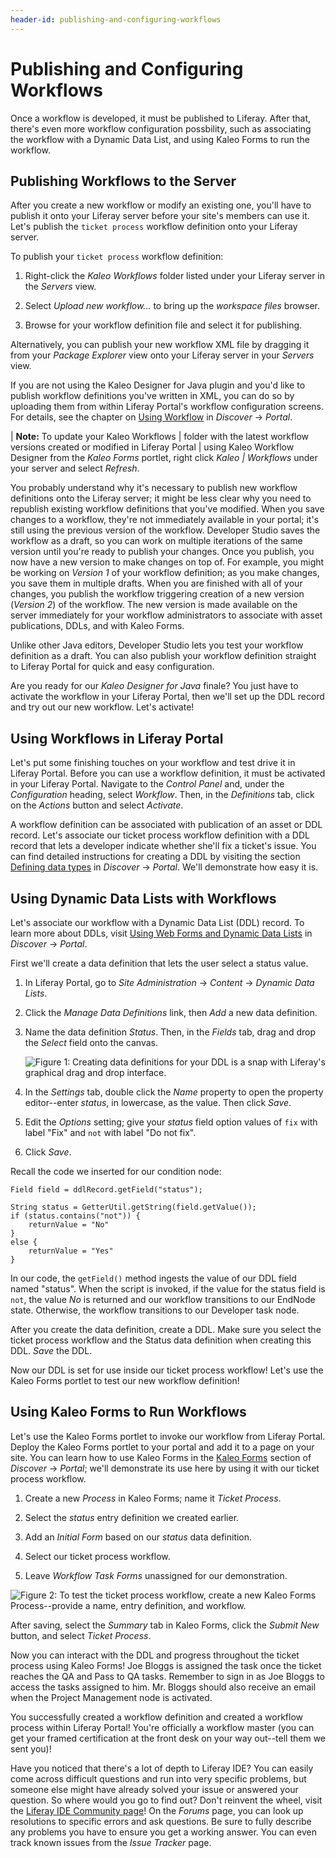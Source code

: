 ```yaml
---
header-id: publishing-and-configuring-workflows
---
```


# Publishing and Configuring Workflows

Once a workflow is developed, it must be published to Liferay. After that,
there's even more workflow configuration possbility, such as associating the
workflow with a Dynamic Data List, and using Kaleo Forms to run the workflow.

## Publishing Workflows to the Server

After you create a new workflow or modify an existing one, you'll have to
publish it onto your Liferay server before your site's members can use it. Let's
publish the `ticket process` workflow definition onto your Liferay server. 

To publish your `ticket process` workflow definition: 

1.  Right-click the *Kaleo Workflows* folder listed under your Liferay server in
    the *Servers* view. 

2.  Select *Upload new workflow...* to bring up the *workspace files* browser. 

3.  Browse for your workflow definition file and select it for publishing. 

Alternatively, you can publish your new workflow XML file by dragging it from
your *Package Explorer* view onto your Liferay server in your *Servers* view. 

If you are not using the Kaleo Designer for Java plugin and you'd like to
publish workflow definitions you've written in XML, you can do so by uploading
them from within Liferay Portal's workflow configuration screens. For details,
see the chapter on [Using Workflow](/docs/6-2/user/-/knowledge_base/u/using-workflow) 
in *Discover* &rarr; *Portal*.

| **Note:** To update your Kaleo Workflows
| folder with the latest workflow versions created or modified in Liferay Portal
| using Kaleo Workflow Designer from the *Kaleo Forms* portlet, right click *Kaleo
| Workflows* under your server and select *Refresh*.

You probably understand why it's necessary to publish new workflow definitions
onto the Liferay server; it might be less clear why you need to republish
existing workflow definitions that you've modified. When you save changes to a
workflow, they're not immediately available in your portal; it's still using the
previous version of the workflow. Developer Studio saves the workflow as a
draft, so you can work on multiple iterations of the same version until you're
ready to publish your changes. Once you publish, you now have a new version to
make changes on top of. For example, you might be working on *Version 1* of your
workflow definition; as you make changes, you save them in multiple drafts. When
you are finished with all of your changes, you publish the workflow triggering
creation of a new version (*Version 2*) of the workflow. The new version is made
available on the server immediately for your workflow administrators to
associate with asset publications, DDLs, and with Kaleo Forms. 

Unlike other Java editors, Developer Studio lets you test your workflow
definition as a draft. You can also publish your workflow definition straight to
Liferay Portal for quick and easy configuration. 

Are you ready for our *Kaleo Designer for Java* finale? You just have to
activate the workflow in your Liferay Portal, then we'll set up the DDL record
and try out our new workflow. Let's activate! 

## Using Workflows in Liferay Portal

Let's put some finishing touches on your workflow and test drive it in Liferay
Portal. Before you can use a workflow definition, it must be activated in your
Liferay Portal. Navigate to the *Control Panel* and, under the *Configuration*
heading, select *Workflow*. Then, in the *Definitions* tab, click on the
*Actions* button and select *Activate*.

A workflow definition can be associated with publication of an asset or DDL
record. Let's associate our ticket process workflow definition with a DDL record
that lets a developer indicate whether she'll fix a ticket's issue. You can find
detailed instructions for creating a DDL by visiting the section [Defining data types](/docs/6-2/user/-/knowledge_base/u/building-a-list-platform-in-liferay-and-defining-data-)
in *Discover* &rarr; *Portal*. We'll demonstrate how easy it is.

## Using Dynamic Data Lists with Workflows

Let's associate our workflow with a Dynamic Data List (DDL) record. To learn
more about DDLs, visit [Using Web Forms and Dynamic Data Lists](/docs/6-2/user/-/knowledge_base/u/using-web-forms-and-dynamic-data-lists)
in *Discover* &rarr; *Portal*.

First we'll create a data definition that lets the user select a status value. 

1. In Liferay Portal, go to *Site Administration* &rarr; *Content* &rarr;
   *Dynamic Data Lists*.

2. Click the *Manage Data Definitions* link, then *Add* a new data definition.

3. Name the data definition *Status*. Then, in the *Fields* tab, drag and drop
   the *Select* field onto the canvas.

    ![Figure 1: Creating data definitions for your DDL is a snap with Liferay's graphical drag and drop interface.](../../images/kaleo-35.png)

4. In the *Settings* tab, double click the *Name* property to open the property
   editor--enter *status*, in lowercase, as the value. Then click *Save*.

5. Edit the *Options* setting; give your *status* field option values of `fix`
   with label "Fix" and `not` with label "Do not fix". 

6. Click *Save*. 

Recall the code we inserted for our condition node:

    Field field = ddlRecord.getField("status");

    String status = GetterUtil.getString(field.getValue());
    if (status.contains("not")) {
        returnValue = "No"
    }
    else {
        returnValue = "Yes"
    }

In our code, the `getField()` method ingests the value of our DDL field named
"status". When the script is invoked, if the value for the status field is
`not`, the value *No* is returned and our workflow transitions to our EndNode
state. Otherwise, the workflow transitions to our Developer task node. 

After you create the data definition, create a DDL. Make sure you select the 
ticket process workflow and the Status data definition when creating this DDL. 
*Save* the DDL. 

Now our DDL is set for use inside our ticket process workflow! Let's use the
Kaleo Forms portlet to test our new workflow definition! 

## Using Kaleo Forms to Run Workflows

Let's use the Kaleo Forms portlet to invoke our workflow from Liferay Portal.
Deploy the Kaleo Forms portlet to your portal and add it to a page on your site.
You can learn how to use Kaleo Forms in the [Kaleo Forms](/docs/6-2/user/-/knowledge_base/u/kaleo-forms-defining-business-processes)
section of *Discover* &rarr; *Portal*; we'll demonstrate its use here by using it
with our ticket process workflow.

1.  Create a new *Process* in Kaleo Forms; name it *Ticket Process*. 

2.  Select the *status* entry definition we created earlier. 

3.  Add an *Initial Form* based on our *status* data definition. 

4.  Select our ticket process workflow. 

5.  Leave *Workflow Task Forms* unassigned for our demonstration. 

![Figure 2: To test the ticket process workflow, create a new Kaleo Forms *Process*--provide a name, entry definition, and workflow.](../../images/kaleo-41.png)

After saving, select the *Summary* tab in Kaleo Forms, click the *Submit New*
button, and select *Ticket Process*.

Now you can interact with the DDL and progress throughout the ticket process
using Kaleo Forms! Joe Bloggs is assigned the task once the ticket reaches the 
QA and Pass to QA tasks. Remember to sign in as Joe Bloggs to access the tasks
assigned to him. Mr. Bloggs should also receive an email when the Project
Management node is activated. 

You successfully created a workflow definition and created a workflow process
within Liferay Portal! You're officially a workflow master (you can get your
framed certification at the front desk on your way out--tell them we sent you)! 

Have you noticed that there's a lot of depth to Liferay IDE? You can easily come
across difficult questions and run into very specific problems, but someone else
might have already solved your issue or answered your question. So where would
you go to find out? Don't reinvent the wheel, visit the [Liferay IDE Community
page](http://www.liferay.com/community/liferay-projects/liferay-ide/overview)!
On the *Forums* page, you can look up resolutions to specific errors and ask
questions. Be sure to fully describe any problems you have to ensure you get a
working answer. You can even track known issues from the *Issue Tracker* page. 

<!-- ## Related Topics -->
